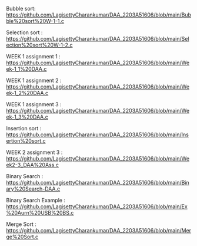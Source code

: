 Bubble sort: https://github.com/LagisettyCharankumar/DAA_2203A51606/blob/main/Bubble%20sort%20W-1-1.c

Selection sort : https://github.com/LagisettyCharankumar/DAA_2203A51606/blob/main/Selection%20sort%20W-1-2.c

WEEK 1 assignment 1 : https://github.com/LagisettyCharankumar/DAA_2203A51606/blob/main/Week-1_1%20DAA.c

WEEK 1 assignment 2 : https://github.com/LagisettyCharankumar/DAA_2203A51606/blob/main/Week-1_2%20DAA.c

WEEK 1 assignment 3 : https://github.com/LagisettyCharankumar/DAA_2203A51606/blob/main/Week-1_3%20DAA.c

Insertion sort : https://github.com/LagisettyCharankumar/DAA_2203A51606/blob/main/Insertion%20sort.c

WEEK 2 assignment 3 : https://github.com/LagisettyCharankumar/DAA_2203A51606/blob/main/Week2-3_DAA%20Ass.c

Binary Search : https://github.com/LagisettyCharankumar/DAA_2203A51606/blob/main/Binary%20Search-DAA.c

Binary Search Example : https://github.com/LagisettyCharankumar/DAA_2203A51606/blob/main/Ex%20Aurn%20USB%20BS.c

Merge Sort : https://github.com/LagisettyCharankumar/DAA_2203A51606/blob/main/Merge%20Sort.c





